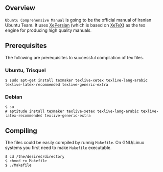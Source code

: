 ## Overview

`Ubuntu Comprehensive Manual` is going to be the official manual of Iranian Ubuntu Team. It uses [XePersian](http://www.ctan.org/tex-archive/macros/xetex/latex/xepersian/) (which is based on [XeTeX](https://en.wikipedia.org/wiki/Xetex)) as the tex engine for producing high quality manuals.

## Prerequisites
The following are prerequisites to successful compilation of tex files.
### Ubuntu, Trisquel

    $ sudo apt-get install texmaker texlive-xetex texlive-lang-arabic texlive-latex-recommended texlive-generic-extra

### Debian

    $ su
    # aptitude install texmaker texlive-xetex texlive-lang-arabic texlive-latex-recommended texlive-generic-extra

## Compiling
The files could be easily compiled by runnig `Makefile`. On GNU/Linux systems you first need to make `Makefile` executable.

    $ cd /the/desired/directory
    $ chmod +x Makefile
    $ ./Makefile
